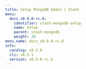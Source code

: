 ```yaml
---
title: Setup MongoDB Addon | Stash
menu:
  docs_v0.9.0-rc.6:
    identifier: stash-mongodb-setup
    name: Setup
    parent: stash-mongodb
    weight: 20
menu_name: docs_v0.9.0-rc.6
info:
  catalog: v0.3.0
  cli: v0.3.1
  version: v0.9.0-rc.6
---
```


